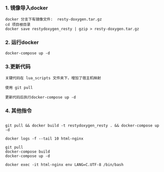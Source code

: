 ### 1. 镜像导入docker
```
docker 分支下有镜像文件:  resty-doxygen.tar.gz
cd 项目根目录
docker save restydoxygen_resty | gzip > resty-doxygen.tar.gz
```

### 2. 运行docker
```
docker-compose up -d
```

### 3.更新代码
```
关键代码在 lua_scripts 文件夹下，增加了宿主机映射

使用 git pull

更新代码后执行docker-compose up -d
```

### 4. 其他指令
```

git pull && docker build -t restydoxygen_resty . && docker-compose up -d

docker logs -f --tail 10 html-nginx

git pull 
docker-compose build 
docker-compose up -d

docker exec -it html-nginx env LANG=C.UTF-8 /bin/bash

```






